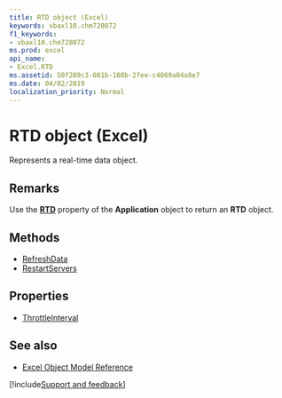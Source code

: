 ```yaml
---
title: RTD object (Excel)
keywords: vbaxl10.chm728072
f1_keywords:
- vbaxl10.chm728072
ms.prod: excel
api_name:
- Excel.RTD
ms.assetid: 50f289c3-081b-108b-2fee-c4069a04a8e7
ms.date: 04/02/2019
localization_priority: Normal
---
```



# RTD object (Excel)

Represents a real-time data object.


## Remarks

Use the **[RTD](Excel.Application.RTD.md)** property of the **Application** object to return an **RTD** object.

## Methods

- [RefreshData](Excel.RTD.RefreshData.md)
- [RestartServers](Excel.RTD.RestartServers.md)

## Properties

- [ThrottleInterval](Excel.RTD.ThrottleInterval.md)

## See also

- [Excel Object Model Reference](overview/Excel/object-model.md)

[!include[Support and feedback](~/includes/feedback-boilerplate.md)]